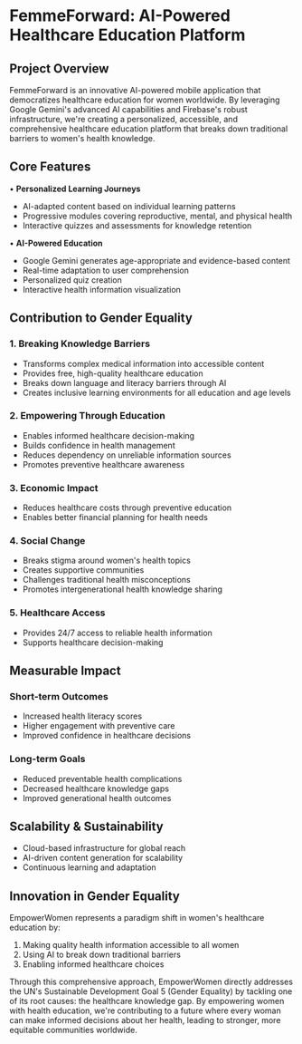 # FemmeForward: AI-Powered Healthcare Education Platform

## Project Overview
FemmeForward is an innovative AI-powered mobile application that democratizes healthcare education for women worldwide. By leveraging Google Gemini's advanced AI capabilities and Firebase's robust infrastructure, we're creating a personalized, accessible, and comprehensive healthcare education platform that breaks down traditional barriers to women's health knowledge.

## Core Features
• **Personalized Learning Journeys**
  - AI-adapted content based on individual learning patterns
  - Progressive modules covering reproductive, mental, and physical health
  - Interactive quizzes and assessments for knowledge retention

• **AI-Powered Education**
  - Google Gemini generates age-appropriate and evidence-based content
  - Real-time adaptation to user comprehension
  - Personalized quiz creation
  - Interactive health information visualization

## Contribution to Gender Equality

### 1. Breaking Knowledge Barriers
- Transforms complex medical information into accessible content
- Provides free, high-quality healthcare education
- Breaks down language and literacy barriers through AI
- Creates inclusive learning environments for all education and age levels

### 2. Empowering Through Education
- Enables informed healthcare decision-making
- Builds confidence in health management
- Reduces dependency on unreliable information sources
- Promotes preventive healthcare awareness

### 3. Economic Impact
- Reduces healthcare costs through preventive education
- Enables better financial planning for health needs

### 4. Social Change
- Breaks stigma around women's health topics
- Creates supportive communities
- Challenges traditional health misconceptions
- Promotes intergenerational health knowledge sharing

### 5. Healthcare Access
- Provides 24/7 access to reliable health information
- Supports healthcare decision-making

## Measurable Impact

### Short-term Outcomes
- Increased health literacy scores
- Higher engagement with preventive care
- Improved confidence in healthcare decisions

### Long-term Goals
- Reduced preventable health complications
- Decreased healthcare knowledge gaps
- Improved generational health outcomes

## Scalability & Sustainability
- Cloud-based infrastructure for global reach
- AI-driven content generation for scalability
- Continuous learning and adaptation

## Innovation in Gender Equality
EmpowerWomen represents a paradigm shift in women's healthcare education by:
1. Making quality health information accessible to all women
2. Using AI to break down traditional barriers
3. Enabling informed healthcare choices

Through this comprehensive approach, EmpowerWomen directly addresses the UN's Sustainable Development Goal 5 (Gender Equality) by tackling one of its root causes: the healthcare knowledge gap. By empowering women with health education, we're contributing to a future where every woman can make informed decisions about her health, leading to stronger, more equitable communities worldwide.
